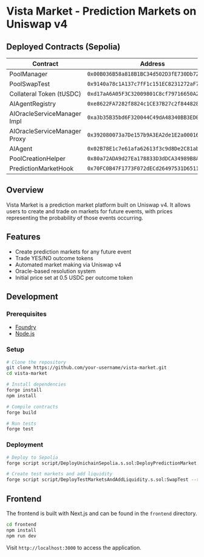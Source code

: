 # Vista Market - Prediction Markets on Uniswap v4

## Deployed Contracts (Sepolia)

| Contract                     | Address                                      |
|------------------------------|----------------------------------------------|
| PoolManager                  | `0x00B036B58a818B1BC34d502D3fE730Db729e62AC` |
| PoolSwapTest                 | `0x9140a78c1A137c7fF1c151EC8231272aF78a99A4` |
| Collateral Token (tUSDC)     | `0xd17aA6A05F3C32009801C8cf79716650A2793907` |
| AIAgentRegistry              | `0xe8622FA7282f8824c1CE37B27c2f844828b5D60e` |
| AIOracleServiceManager Impl  | `0xa3b35B35bd6F320044C49dA48340BB3ED0241e49` |
| AIOracleServiceManager Proxy | `0x392080073a7De157b9A3EA2de1E2a00016273cBA` |
| AIAgent                      | `0x02B78E1c7e61afa62613f3c9d8De2C81ab551637` |
| PoolCreationHelper           | `0x80a72ADA9d27Ea178833D3dDCA34989B8A55435b` |
| PredictionMarketHook         | `0x70FC0B47F1773F072dECd26497531D6511a98880` |

## Overview

Vista Market is a prediction market platform built on Uniswap v4. It allows users to create and trade on markets for future events, with prices representing the probability of those events occurring.

## Features

- Create prediction markets for any future event
- Trade YES/NO outcome tokens
- Automated market making via Uniswap v4
- Oracle-based resolution system
- Initial price set at 0.5 USDC per outcome token

## Development

### Prerequisites

- [Foundry](https://book.getfoundry.sh/getting-started/installation)
- [Node.js](https://nodejs.org/en/download/)

### Setup

```bash
# Clone the repository
git clone https://github.com/your-username/vista-market.git
cd vista-market

# Install dependencies
forge install
npm install

# Compile contracts
forge build

# Run tests
forge test
```

### Deployment

```bash
# Deploy to Sepolia
forge script script/DeployUnichainSepolia.s.sol:DeployPredictionMarket --rpc-url sepolia --broadcast -vvvv

# Create test markets and add liquidity
forge script script/DeployTestMarketsAndAddLiquidity.s.sol:SwapTest --rpc-url sepolia --broadcast -vvvv
```

## Frontend

The frontend is built with Next.js and can be found in the `frontend` directory.

```bash
cd frontend
npm install
npm run dev
```

Visit `http://localhost:3000` to access the application.